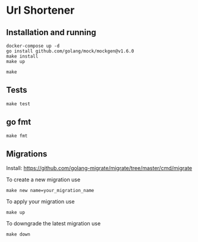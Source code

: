 # Url Shortener

## Installation and running

```
docker-compose up -d
go install github.com/golang/mock/mockgen@v1.6.0
make install
make up

make
```

## Tests

```
make test
```

## go fmt

```
make fmt
```

## Migrations

Install: https://github.com/golang-migrate/migrate/tree/master/cmd/migrate

To create a new migration use

```
make new name=your_migration_name
```

To apply your migration use

```
make up
```

To downgrade the latest migration use

```
make down
```
